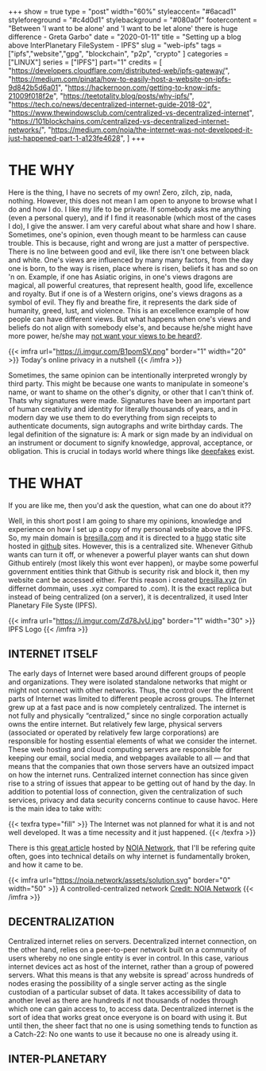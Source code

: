 +++ 
show = true
type = "post"
width="60%"
styleaccent= "#6acad1"
styleforeground = "#c4d0d1"
stylebackground = "#080a0f"
footercontent = "Between 'I want to be alone' and 'I want to be let alone' there is huge difference - Greta Garbo"
date = "2020-01-11"
title = "Setting up a blog above InterPlanetary FileSystem - IPFS"
slug = "web-ipfs" 
tags = ["ipfs","website","gpg", "blockchain", "p2p", "crypto" ]
categories = ["LINUX"]
series = ["IPFS"]
part="1"
credits = [
    "https://developers.cloudflare.com/distributed-web/ipfs-gateway/",
    "https://medium.com/pinata/how-to-easily-host-a-website-on-ipfs-9d842b5d6a01",
    "https://hackernoon.com/getting-to-know-ipfs-21009f018f2e",
    "https://teetotality.blog/posts/why-ipfs/",
    "https://tech.co/news/decentralized-internet-guide-2018-02",
    "https://www.thewindowsclub.com/centralized-vs-decentralized-internet",
    "https://101blockchains.com/centralized-vs-decentralized-internet-networks/",
    "https://medium.com/noia/the-internet-was-not-developed-it-just-happened-part-1-a123fe4628",
]
+++


# THE WHY

Here is the thing, I have no secrets of my own! Zero, zilch, zip, nada, nothing. However, this does not mean I am open to anyone to browse what I do and how I do. I like my life to be private. If somebody asks me anything (even a personal query), and if I find it reasonable (which most of the cases I do), I give the answer. I am very careful about what share and how I share. Sometimes, one's opinion, even though meant to be harmless can cause trouble. This is because, right and wrong are just a matter of perspective. There is no line between good and evil, like there isn't one between black and white. One's views are influenced by many many factors, from the day one is born, to the way is risen, place where is risen, beliefs it has and so on 'n on. Example, if one has Asiatic origins, in one's views dragons are magical, all powerful creatures, that represent health, good life, excellence and royalty. But if one is of a Western origins, one's views dragons as a symbol of evil. They fly and breathe fire, it represents the dark side of humanity, greed, lust, and violence. This is an excellence example of how people can have different views. But what happens when one's views and beliefs do not align with somebody else's, and because he/she might have more power, he/she may <a href="https://en.wikipedia.org/wiki/2017_block_of_Wikipedia_in_Turkey"> not want your views to be heard?</a>.

{{< imfra url="https://i.imgur.com/B1pomSV.png" border="1" width="20" >}} Today's online privacy in a nutshell {{< /imfra >}}

Sometimes, the same opinion can be intentionally interpreted wrongly by third party. This might be because one wants to manipulate in someone's name, or want to shame on the other's dignity, or other that I can't think of. Thats why signatures were made. Signatures have been an important part of human creativity and identity for literally thousands of years, and in modern day we use them to do everything from sign receipts to authenticate documents, sign autographs and write birthday cards. The legal definition of the signature is: A mark or sign made by an individual on an instrument or document to signify knowledge, approval, acceptance, or obligation. This is crucial in todays world where things like <a href="https://faceswap.dev/">deepfakes</a> exist. 


# THE WHAT

If you are like me, then you'd ask the question, what can one do about it??

Well, in this short post I am going to share my opinions, knowledge and experience on how I set up a copy of my personal website above the IPFS. So, my main domain is <a href="https://bresilla.com">bresilla.com</a> and it is directed to a <a href="https://gohugo.io">hugo</a> static site hosted in <a href="https://github.com/bresilla/website">github</a> sites. However, this is a centralized site. Whenever Github wants can turn it off, or whenever a powerful player wants can shut down Github entirely (most likely this wont ever happen), or maybe some powerful government entities think that Github is security risk and block it, then my website cant be accessed either. For this reason i created <a href="https://bresilla.xyz">bresilla.xyz</a> (in differnet dommain, uses .xyz compared to .com). It is the exact replica but instead of being centralized (on a server), it is decentralized, it used Inter Planetary File Syste (IPFS).

{{< imfra url="https://i.imgur.com/Zd78JvU.jpg" border="1" width="30" >}} IPFS Logo {{< /imfra >}}

## INTERNET ITSELF
The early days of Internet were based around different groups of people and organizations. They were isolated standalone networks that might or might not connect with other networks. Thus, the control over the different parts of Internet was limited to different people across groups. The Internet grew up at a fast pace and is now completely centralized. The internet is not fully and physically “centralized,” since no single corporation actually owns the entire internet. But relatively few large, physical servers (associated or operated by relatively few large corporations) are responsible for hosting essential elements of what we consider the internet. These web hosting and cloud computing servers are responsible for keeping our email, social media, and webpages available to all — and that means that the companies that own those servers have an outsized impact on how the internet runs. Centralized internet connection has since given rise to a string of issues that appear to be getting out of hand by the day. In addition to potential loss of connection, given the centralization of such services, privacy and data security concerns continue to cause havoc. Here is the main idea to take with:

{{< texfra type="fill" >}} The Internet was not planned for what it is and not well developed. It was a time necessity and it just happened. {{< /texfra >}}

There is this <a href="https://medium.com/noia/the-internet-was-not-developed-it-just-happened-part-1-a123fe4628">great article</a> hosted by <a href="https://noia.network/">NOIA Network</a>, that I'll be refering quite often, goes into technical details on why internet is fundamentally broken, and how it came to be.

{{< imfra url="https://noia.network/assets/solution.svg" border="0" width="50" >}} A controlled-centralized network <a href="https://noia.network">Credit: NOIA Network</a> {{< /imfra >}}

## DECENTRALIZATION

Centralized internet relies on servers. Decentralized internet connection, on the other hand, relies on a peer-to-peer network built on a community of users whereby no one single entity is ever in control. In this case, various internet devices act as host of the internet, rather than a group of powered servers. What this means is that any website is spread’ across hundreds of nodes erasing the possibility of a single server acting as the single custodian of a particular subset of data. It takes accessibility of data to another level as there are hundreds if not thousands of nodes through which one can gain access to, to access data. Decentralized internet is the sort of idea that works great once everyone is on board with using it. But until then, the sheer fact that no one is using something tends to function as a Catch-22: No one wants to use it because no one is already using it.

## INTER-PLANETARY
